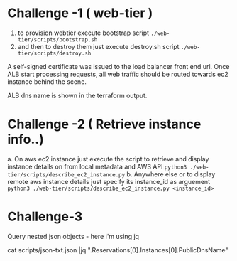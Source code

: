# Challenge -1 ( web-tier )

  1. to provision webtier execute bootstrap script 
    ```./web-tier/scripts/bootstrap.sh```
  2. and then to destroy them just execute destroy.sh script
    ```./web-tier/scripts/destroy.sh```

A self-signed certificate was issued to the load balancer front end url.
Once ALB start processing requests, all web traffic should be routed towards ec2 instance behind the scene.

ALB dns name is shown in the terraform output.

# Challenge -2 ( Retrieve instance info..)

  a. On aws ec2 instance just execute the script to retrieve and display instance details on from local metadata and AWS API
    ```python3 ./web-tier/scripts/describe_ec2_instance.py```
  b. Anywhere else or to display remote aws instance details just specify its instance_id as arguement
    ```python3 ./web-tier/scripts/describe_ec2_instance.py <instance_id>```
    
# Challenge-3
  Query nested json objects - here i'm using jq
  
  cat scripts/json-txt.json |jq ".Reservations[0].Instances[0].PublicDnsName"